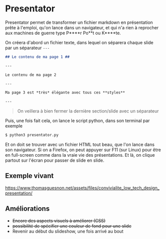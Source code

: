 # Presentator #

Presentator permet de transformer un fichier markdown en présentation prête à l'emploi, qu'on lance dans un navigateur, et qui n'a rien à reprocher aux machines de guerre type P\*\*\*\*r Po\*\*t ou K\*\*\*\*te.

On créera d'abord un fichier texte, dans lequel on séparera chaque slide par un séparateur `---`

``` markdown
## Le contenu de ma page 1 ##

---

Le contenu de ma page 2

--- 

Ma page 3 est *très* élégante avec tous ces **styles**

---
```

> On veillera à bien fermer la dernière section/slide avec un séparateur

Puis, une fois fait cela, on lance le script python, dans son terminal par exemple

``` bash
$ python3 presentator.py
```

Et on doit se trouver avec un fichier HTML tout beau, que l'on lance dans son navigateur. Si on a Firefox, on peut appuyer sur F11 (sur Linux) pour être en full-screen comme dans la vraie vie des présentations. Et là, on clique partout sur l'écran pour passer de slide en slide.

## Exemple vivant ##

https://www.thomasguesnon.net/assets/files/convivialite_low_tech_design_presentation/

## Améliorations ##

- ~~Encore des aspects visuels à améliorer (CSS)~~
- ~~possibilité de spécifier une couleur de fond pour une slide~~
- Revenir au début du slideshow, une fois arrivé au bout
